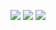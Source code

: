 <a href="https://files.fm/u/tpccysgzn#/view/WhatsApp%20Image%202021-11-10%20at%203.04.38%20PM.jpeg"><img src="https://files.fm/thumb_show.php?i=432pzxz4h"></a>
<a href="https://files.fm/f/3xsx25rj4"><img src="https://files.fm/thumb_show.php?i=3xsx25rj4"></a>
<a href="https://files.fm/u/tpccysgzn#/view/Login.png"><img src="https://files.fm/thumb_show.php?i=ph58ctgrf"></a>
